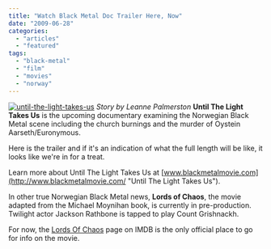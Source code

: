 ```yaml
---
title: "Watch Black Metal Doc Trailer Here, Now"
date: "2009-06-28"
categories: 
  - "articles"
  - "featured"
tags: 
  - "black-metal"
  - "film"
  - "movies"
  - "norway"
---
```


[![until-the-light-takes-us](http://www.hellbound.ca/wp-content/uploads/2009/06/until-the-light-takes-us.gif "until-the-light-takes-us")](http://www.hellbound.ca/wp-content/uploads/2009/06/until-the-light-takes-us.gif) _Story by Leanne Palmerston_ **Until The Light Takes Us** is the upcoming documentary examining the Norwegian Black Metal scene including the church burnings and the murder of Oystein Aarseth/Euronymous.

Here is the trailer and if it's an indication of what the full length will be like, it looks like we're in for a treat.

Learn more about Until The Light Takes Us at [www.blackmetalmovie.com](http://www.blackmetalmovie.com/ "Until The Light Takes Us").

In other true Norwegian Black Metal news, **Lords of Chaos**, the movie adapted from the Michael Moynihan book, is currently in pre-production. Twilight actor Jackson Rathbone is tapped to play Count Grishnackh.

For now, the [Lords Of Chaos](http://www.imdb.com/title/tt1385582/ "Lords Of Chaos") page on IMDB is the only official place to go for info on the movie.

